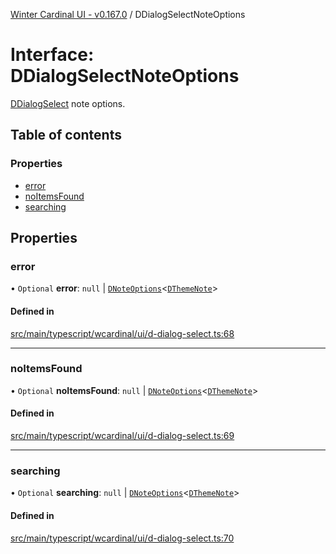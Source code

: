 [Winter Cardinal UI - v0.167.0](../index.md) / DDialogSelectNoteOptions

# Interface: DDialogSelectNoteOptions

[DDialogSelect](../classes/DDialogSelect.md) note options.

## Table of contents

### Properties

- [error](DDialogSelectNoteOptions.md#error)
- [noItemsFound](DDialogSelectNoteOptions.md#noitemsfound)
- [searching](DDialogSelectNoteOptions.md#searching)

## Properties

### error

• `Optional` **error**: ``null`` \| [`DNoteOptions`](DNoteOptions.md)<[`DThemeNote`](DThemeNote.md)\>

#### Defined in

[src/main/typescript/wcardinal/ui/d-dialog-select.ts:68](https://github.com/winter-cardinal/winter-cardinal-ui/blob/v0.167.0/src/main/typescript/wcardinal/ui/d-dialog-select.ts#L68)

___

### noItemsFound

• `Optional` **noItemsFound**: ``null`` \| [`DNoteOptions`](DNoteOptions.md)<[`DThemeNote`](DThemeNote.md)\>

#### Defined in

[src/main/typescript/wcardinal/ui/d-dialog-select.ts:69](https://github.com/winter-cardinal/winter-cardinal-ui/blob/v0.167.0/src/main/typescript/wcardinal/ui/d-dialog-select.ts#L69)

___

### searching

• `Optional` **searching**: ``null`` \| [`DNoteOptions`](DNoteOptions.md)<[`DThemeNote`](DThemeNote.md)\>

#### Defined in

[src/main/typescript/wcardinal/ui/d-dialog-select.ts:70](https://github.com/winter-cardinal/winter-cardinal-ui/blob/v0.167.0/src/main/typescript/wcardinal/ui/d-dialog-select.ts#L70)

